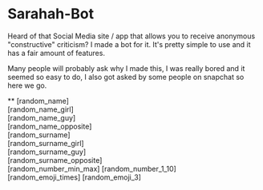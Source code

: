 # Sarahah-Bot
Heard of that Social Media site / app that allows you to receive anonymous "constructive" criticism? I made a bot for it. It's pretty simple to use and it has a fair amount of features. 

Many people will probably ask why I made this, I was really bored and it seemed so easy to do, I also got asked by some people on snapchat so here we go.

**
[random_name]<br>
[random_name_girl]<br>
[random_name_guy]<br>
[random_name_opposite]<br>
[random_surname]<br>
[random_surname_girl]<br>
[random_surname_guy]<br>
[random_surname_opposite]<br>
[random_number_min_max] [random_number_1_10]<br>
[random_emoji_times] [random_emoji_3]<br>

